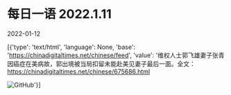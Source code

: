 # 每日一语 2022.1.11

2022-01-12

[{'type': 'text/html', 'language': None, 'base': 'https://chinadigitaltimes.net/chinese/feed', 'value': '维权人士郭飞雄妻子张青因癌症在美病故，郭出境被当局扣留未能赴美见妻子最后一面。全文：https://chinadigitaltimes.net/chinese/675686.html

![GitHub](https://chinadigitaltimes.net/chinese/files/2022/01/image-1641997787559.png)'}]